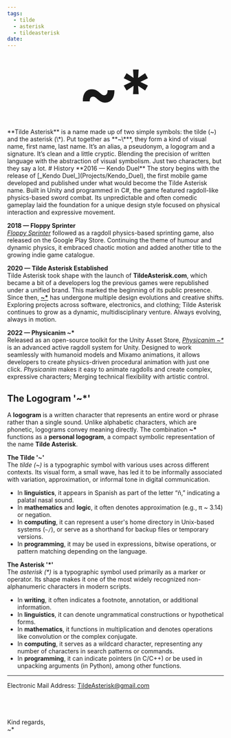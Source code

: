 ```yaml
---
tags:
  - tilde
  - asterisk
  - tildeasterisk
date:
---
```

<p style="font-size:10em; font-weight:bold; text-align:center;margin:0;" ><a href="https://TildeAsterisk.com" class="hover-underline" style="text-decoration:none; color:inherit; font-weight:bold;">~*</a></p>
**Tilde Asterisk** is a name made up of two simple symbols: the tilde (~) and the asterisk (\*). Put together as **~\***, they form a kind of visual name, first name, last name. It’s an alias, a pseudonym, a logogram and a signature. It’s clean and a little cryptic. Blending the precision of written language with the abstraction of visual symbolism.
Just two characters, but they say a lot.
# History
**2016 — Kendo Duel**  
The story begins with the release of [_Kendo Duel_](Projects/Kendo_Duel), the first mobile game developed and published under what would become the Tilde Asterisk name. Built in Unity and programmed in C#, the game featured ragdoll-like physics-based sword combat. Its unpredictable and often comedic gameplay laid the foundation for a unique design style focused on physical interaction and expressive movement.

**2018 — Floppy Sprinter**  
[_Floppy Sprinter_](Projects/Floppy_Sprinter) followed as a ragdoll physics-based sprinting game, also released on the Google Play Store. Continuing the theme of humour and dynamic physics, it embraced chaotic motion and added another title to the growing indie game catalogue.

**2020 — Tilde Asterisk Established**  
Tilde Asterisk took shape with the launch of **TildeAsterisk.com**, which became a bit of a developers log the previous games were republished under a unified brand. This marked the beginning of its public presence. Since then, [**~\***](https://TildeAsterisk.com) has undergone multiple design evolutions and creative shifts. Exploring projects across software, electronics, and clothing; Tilde Asterisk continues to grow as a dynamic, multidisciplinary venture. Always evolving, always in motion.

**2022 — Physicanim ~\***  
Released as an open-source toolkit for the Unity Asset Store, [_Physicanim ~*_](Projects/Physicanim) is an advanced active ragdoll system for Unity. Designed to work seamlessly with humanoid models and Mixamo animations, it allows developers to create physics-driven procedural animation with just one click. _Physicanim_ makes it easy to animate ragdolls and create complex, expressive characters; Merging technical flexibility with artistic control.
## The Logogram '~\*'
A **logogram** is a written character that represents an entire word or phrase rather than a single sound. Unlike alphabetic characters, which are phonetic, logograms convey meaning directly.
The combination **~\*** functions as a **personal logogram**, a compact symbolic representation of the name **Tilde Asterisk**.

**The Tilde '~'**  
The *tilde (~)* is a typographic symbol with various uses across different contexts. Its visual form, a small wave, has led it to be informally associated with variation, approximation, or informal tone in digital communication.
- In **linguistics**, it appears in Spanish as part of the letter “ñ,” indicating a palatal nasal sound.
- In **mathematics** and **logic**, it often denotes approximation (e.g., π ~ 3.14) or negation.
- In **computing**, it can represent a user's home directory in Unix-based systems (`~/`), or serve as a shorthand for backup files or temporary versions.
- In **programming**, it may be used in expressions, bitwise operations, or pattern matching depending on the language.

**The Asterisk '\*'**  
The *asterisk (\*)* is a typographic symbol used primarily as a marker or operator. Its shape makes it one of the most widely recognized non-alphanumeric characters in modern scripts.
- In **writing**, it often indicates a footnote, annotation, or additional information.
- In **linguistics**, it can denote ungrammatical constructions or hypothetical forms.
- In **mathematics**, it functions in multiplication and denotes operations like convolution or the complex conjugate.
- In **computing**, it serves as a wildcard character, representing any number of characters in search patterns or commands.
- In **programming**, it can indicate pointers (in C/C++) or be used in unpacking arguments (in Python), among other functions.

---

# ✉️ Contact
Electronic Mail Address:  <a href="mailto:TildeAsterisk@gmail.com">  TildeAsterisk@gmail.com</a>
<br><br><br><br><br>
Kind regards,<br>~\*

<style>
h1:first-of-type {
display:none;
}
.hover-underline {
	text-decoration: none;
}
.hover-underline:hover {
	text-decoration: underline;
}
</style>

